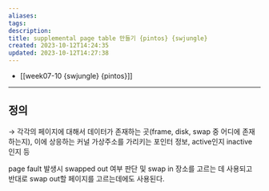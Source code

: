 ```yaml
---
aliases: 
tags: 
description:
title: supplemental page table 만들기 {pintos} {swjungle}
created: 2023-10-12T14:24:35
updated: 2023-10-12T14:27:38
---
```

- [[week07-10 {swjungle} {pintos}]]
___

## 정의

→ 각각의 페이지에 대해서 데이터가 존재하는 곳(frame, disk, swap 중 어디에 존재하는지), 이에 상응하는 커널 가상주소를 가리키는 포인터 정보, active인지 inactive 인지 등

page fault 발생시 swapped out 여부 판단 및 swap in 장소를 고르는 데 사용되고 반대로 swap out할 페이지를 고르는데에도 사용된다.
